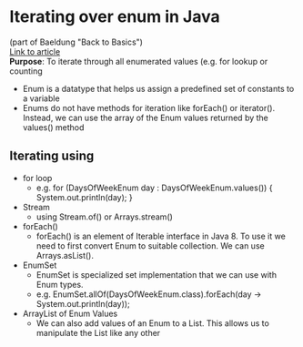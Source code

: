 # Iterating over enum in Java  
(part of Baeldung "Back to Basics")  
[Link to article](https://www.baeldung.com/java-enum-iteration)  
**Purpose**: To iterate through all enumerated values (e.g. for lookup or counting  
* Enum is a datatype that helps us assign a predefined set of constants to a variable
* Enums do not have methods for iteration like forEach() or iterator(). Instead, we can use the array of the Enum values returned by the values() method
## Iterating using
* for loop
	* e.g. for (DaysOfWeekEnum day : DaysOfWeekEnum.values()) { System.out.println(day); }
* Stream
	* using Stream.of() or Arrays.stream()
* forEach()
	* forEach() is an element of Iterable interface in Java 8. To use it we need to first convert Enum to suitable collection. We can use Arrays.asList().
* EnumSet
	* EnumSet is specialized set implementation that we can use with Enum types.
	* e.g. EnumSet.allOf(DaysOfWeekEnum.class).forEach(day -> System.out.println(day));
* ArrayList of Enum Values
	* We can also add values of an Enum to a List. This allows us to manipulate the List like any other